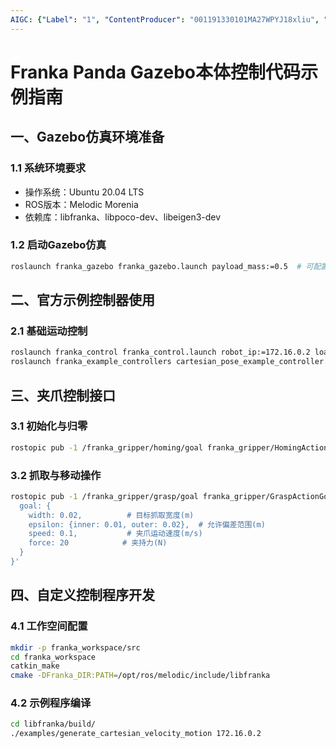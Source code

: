 ```yaml
---
AIGC: {"Label": "1", "ContentProducer": "001191330101MA27WPYJ18xliu", "ProduceID": "c2378876-ef91-4f8f-96a2-004260a1c464", "ReserveCode1": "iflow", "ContentPropagator": "iflow", "PropagateID": "iflow", "ReserveCode2": "iflow"}
---
```


# Franka Panda Gazebo本体控制代码示例指南

## 一、Gazebo仿真环境准备
### 1.1 系统环境要求
- 操作系统：Ubuntu 20.04 LTS
- ROS版本：Melodic Morenia
- 依赖库：libfranka、libpoco-dev、libeigen3-dev

### 1.2 启动Gazebo仿真
```bash
roslaunch franka_gazebo franka_gazebo.launch payload_mass:=0.5  # 可配置负载质量
```

## 二、官方示例控制器使用
### 2.1 基础运动控制
```bash
roslaunch franka_control franka_control.launch robot_ip:=172.16.0.2 load_gripper:=true
roslaunch franka_example_controllers cartesian_pose_example_controller.launch robot_ip:=172.16.0.2
```

## 三、夹爪控制接口
### 3.1 初始化与归零
```bash
rostopic pub -1 /franka_gripper/homing/goal franka_gripper/HomingActionGoal '{}'
```

### 3.2 抓取与移动操作
```bash
rostopic pub -1 /franka_gripper/grasp/goal franka_gripper/GraspActionGoal '{
  goal: {
    width: 0.02,          # 目标抓取宽度(m)
    epsilon: {inner: 0.01, outer: 0.02},  # 允许偏差范围(m)
    speed: 0.1,           # 夹爪运动速度(m/s)
    force: 20            # 夹持力(N)
  }
}'
```

## 四、自定义控制程序开发
### 4.1 工作空间配置
```bash
mkdir -p franka_workspace/src
cd franka_workspace
catkin_make
cmake -DFranka_DIR:PATH=/opt/ros/melodic/include/libfranka
```

### 4.2 示例程序编译
```bash
cd libfranka/build/
./examples/generate_cartesian_velocity_motion 172.16.0.2
```
